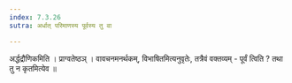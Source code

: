 ```yaml
---
index: 7.3.26
sutra: अर्धात् परिमाणस्य पूर्वस्य तु वा

---
```

 अर्द्धद्रौणिकमिति । प्राग्वतेष्ठञ् । वावचनमनर्थकम्, विभाषितमित्यनुवृतेः, तत्रैवं वक्तव्यम् - पूर्वं त्विति ? तथा तु न कृतमित्येव ॥